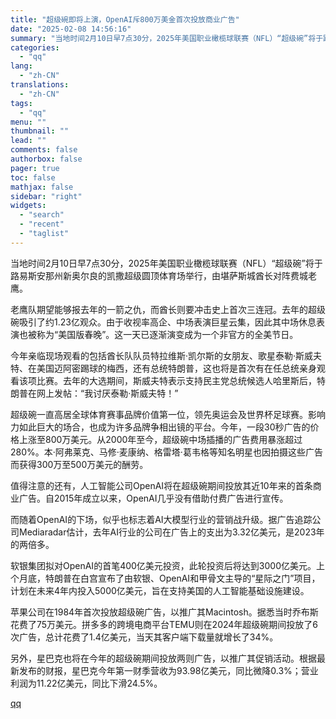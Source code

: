 ```yaml
---
title: "超级碗即将上演，OpenAI斥800万美金首次投放商业广告"
date: "2025-02-08 14:56:16"
summary: "当地时间2月10日早7点30分，2025年美国职业橄榄球联赛（NFL）“超级碗”将于路易斯安那州新奥..."
categories:
  - "qq"
lang:
  - "zh-CN"
translations:
  - "zh-CN"
tags:
  - "qq"
menu: ""
thumbnail: ""
lead: ""
comments: false
authorbox: false
pager: true
toc: false
mathjax: false
sidebar: "right"
widgets:
  - "search"
  - "recent"
  - "taglist"
---
```


当地时间2月10日早7点30分，2025年美国职业橄榄球联赛（NFL）“超级碗”将于路易斯安那州新奥尔良的凯撒超级圆顶体育场举行，由堪萨斯城酋长对阵费城老鹰。

老鹰队期望能够报去年的一箭之仇，而酋长则要冲击史上首次三连冠。去年的超级碗吸引了约1.23亿观众。由于收视率高企、中场表演巨星云集，因此其中场休息表演也被称为“美国版春晚”。这一天已逐渐演变成为一个非官方的全美节日。

今年亲临现场观看的包括酋长队队员特拉维斯·凯尔斯的女朋友、歌星泰勒·斯威夫特、在美国迈阿密踢球的梅西，还有总统特朗普，这也将是首次有在任总统亲身观看该项比赛。去年的大选期间，斯威夫特表示支持民主党总统候选人哈里斯后，特朗普在网上发帖：“我讨厌泰勒·斯威夫特！”

超级碗一直高居全球体育赛事品牌价值第一位，领先奥运会及世界杯足球赛。影响力如此巨大的场合，也成为许多品牌争相出镜的平台。今年，一段30秒广告的价格上涨至800万美元。从2000年至今，超级碗中场插播的广告费用暴涨超过280%。本·阿弗莱克、马修·麦康纳、格雷塔·葛韦格等知名明星也因拍摄这些广告而获得300万至500万美元的酬劳。

值得注意的还有，人工智能公司OpenAI将在超级碗期间投放其近10年来的首条商业广告。自2015年成立以来，OpenAI几乎没有借助付费广告进行宣传。

而随着OpenAI的下场，似乎也标志着AI大模型行业的营销战升级。据广告追踪公司Mediaradar估计，去年AI行业的公司在广告上的支出为3.32亿美元，是2023年的两倍多。

软银集团拟对OpenAI的首笔400亿美元投资，此轮投资后将达到3000亿美元。上个月底，特朗普在白宫宣布了由软银、OpenAI和甲骨文主导的“星际之门”项目，计划在未来4年内投入5000亿美元，旨在支持美国的人工智能基础设施建设。

苹果公司在1984年首次投放超级碗广告，以推广其Macintosh。据悉当时乔布斯花费了75万美元。拼多多的跨境电商平台TEMU则在2024年超级碗期间投放了6次广告‌，总计花费了1.4亿美元‌，当天其客户端下载量就增长了34%。

另外，星巴克也将在今年的超级碗期间投放两则广告，以推广其促销活动。根据最新发布的财报，星巴克今年第一财季营收为93.98亿美元，同比微降0.3%；营业利润为11.22亿美元，同比下滑24.5%。

[qq](https://new.qq.com/rain/a/20250208A04X1S00)
